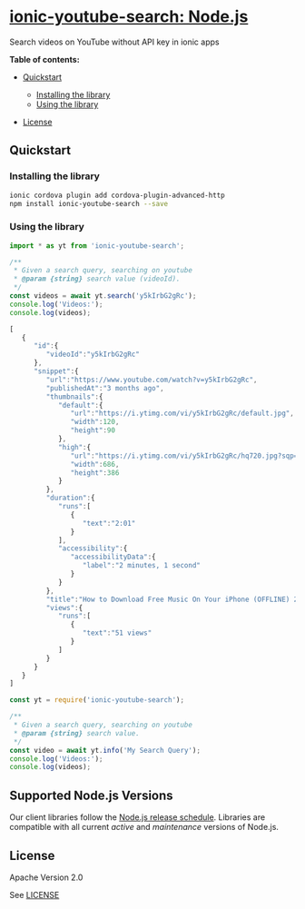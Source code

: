# [ionic-youtube-search: Node.js](https://github.com/appit-online/ionic-youtube-search)

Search videos on YouTube without API key in ionic apps

**Table of contents:**


* [Quickstart](#quickstart)

  * [Installing the library](#installing-the-library)
  * [Using the library](#using-the-library)
* [License](#license)

## Quickstart

### Installing the library

```bash
ionic cordova plugin add cordova-plugin-advanced-http
npm install ionic-youtube-search --save
```


### Using the library

```javascript
import * as yt from 'ionic-youtube-search';

/**
 * Given a search query, searching on youtube
 * @param {string} search value (videoId).
 */
const videos = await yt.search('y5kIrbG2gRc');
console.log('Videos:');
console.log(videos);

[
   {
      "id":{
         "videoId":"y5kIrbG2gRc"
      },
      "snippet":{
         "url":"https://www.youtube.com/watch?v=y5kIrbG2gRc",
         "publishedAt":"3 months ago",
         "thumbnails":{
            "default":{
               "url":"https://i.ytimg.com/vi/y5kIrbG2gRc/default.jpg",
               "width":120,
               "height":90
            },
            "high":{
               "url":"https://i.ytimg.com/vi/y5kIrbG2gRc/hq720.jpg?sqp=-oaymwEhCK4FEIIDSFryq4qpAxMIARUAAAAAGAElAADIQj0AgKJD&rs=AOn4CLC9c-4JI285aXTlg99bne9V224hVw",
               "width":686,
               "height":386
            }
         },
         "duration":{
            "runs":[
               {
                  "text":"2:01"
               }
            ],
            "accessibility":{
               "accessibilityData":{
                  "label":"2 minutes, 1 second"
               }
            }
         },
         "title":"How to Download Free Music On Your iPhone (OFFLINE) 2020",
         "views":{
            "runs":[
               {
                  "text":"51 views"
               }
            ]
         }
      }
   }
]

```

```javascript
const yt = require('ionic-youtube-search');

/**
 * Given a search query, searching on youtube
 * @param {string} search value.
 */
const video = await yt.info('My Search Query');
console.log('Videos:');
console.log(videos);
```

## Supported Node.js Versions

Our client libraries follow the [Node.js release schedule](https://nodejs.org/en/about/releases/).
Libraries are compatible with all current _active_ and _maintenance_ versions of
Node.js.

## License

Apache Version 2.0

See [LICENSE](https://github.com/appit-online/ionic-youtube-search/blob/master/LICENSE)

